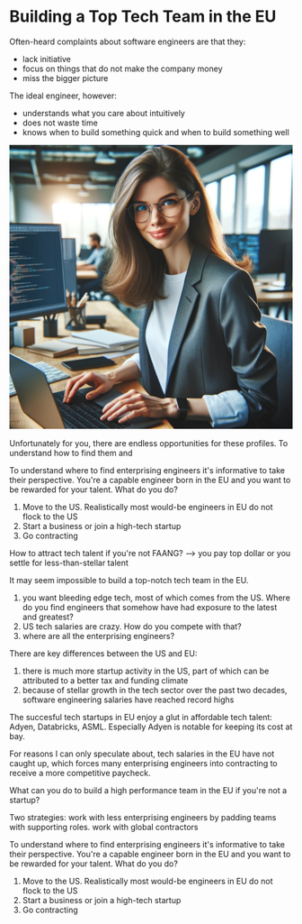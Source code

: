 # Building a Top Tech Team in the EU

Often-heard complaints about software engineers are that they:
- lack initiative
- focus on things that do not make the company money
- miss the bigger picture

The ideal engineer, however:
- understands what you care about intuitively
- does not waste time
- knows when to build something quick and when to build something well

![engineer](./img/engineer.png)

Unfortunately for you, there are endless opportunities for these profiles. 
To understand how to find them and

To understand where to find enterprising engineers it's informative to take their perspective. 
You're a capable engineer born in the EU and you want to be rewarded for your talent. What do you do?
1. Move to the US. Realistically most would-be engineers in EU do not flock to the US
1. Start a business or join a high-tech startup
1. Go contracting


How to attract tech talent if you're not FAANG? --> you pay top dollar or you settle for less-than-stellar talent

It may seem impossible to build a top-notch tech team in the EU. 

1. you want bleeding edge tech, most of which comes from the US. Where do you find engineers that somehow have had exposure to the latest and greatest?
1. US tech salaries are crazy. How do you compete with that?
1. where are all the enterprising engineers?


There are key differences between the US and EU:
1. there is much more startup activity in the US, part of which can be attributed to a better tax and funding climate
1. because of stellar growth in the tech sector over the past two decades, software engineering salaries have reached record highs

The succesful tech startups in EU enjoy a glut in affordable tech talent: Adyen, Databricks, ASML. Especially Adyen is notable for keeping its cost at bay.

For reasons I can only speculate about, tech salaries in the EU have not caught up, which forces many enterprising engineers into contracting to receive a more competitive paycheck.

What can you do to build a high performance team in the EU if you're not a startup?

Two strategies: 
work with less enterprising engineers by padding teams with supporting roles. 
work with global contractors

To understand where to find enterprising engineers it's informative to take their perspective. 
You're a capable engineer born in the EU and you want to be rewarded for your talent. What do you do?
1. Move to the US. Realistically most would-be engineers in EU do not flock to the US
1. Start a business or join a high-tech startup
1. Go contracting

